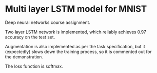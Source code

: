 # Multi layer LSTM model for MNIST

Deep neural networks course assignment.

Two layer LSTM network is implemented, which reliably achieves 0.97 accuracy on the test set.

Augmentation is also implemented as per the task specification, but it (expectedly) slows down the training process,
so it is commented out for the demonstration.

The loss function is softmax.